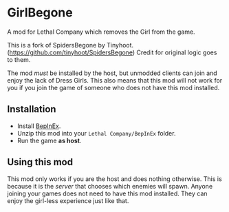 # GirlBegone
A mod for Lethal Company which removes the Girl from the game.

This is a fork of SpidersBegone by Tinyhoot. (https://github.com/tinyhoot/SpidersBegone) Credit for original logic goes to them.

The mod *must* be installed by the host, but unmodded clients can join and enjoy the lack of Dress Girls.
This also means that this mod will not work for you if you join the game of someone who does not have
this mod installed.

## Installation
- Install [BepInEx](https://github.com/BepInEx/BepInEx/releases/tag/v5.4.22).
- Unzip this mod into your `Lethal Company/BepInEx` folder.
- Run the game **as host**.

## Using this mod
This mod only works if you are the host and does nothing otherwise. 
This is because it is the *server* that chooses which enemies will spawn. Anyone joining your games does not need 
to have this mod installed. They can enjoy the girl-less experience just like that.
